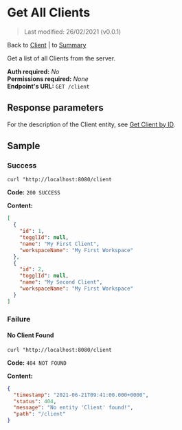 # Get All Clients
> Last modified: 26/02/2021 (v0.0.1)

Back to [Client](../Client.md) | to [Summary](../../README.md)

Get a list of all Clients from the server.

**Auth required:** _No_  
**Permissions required:** _None_  
**Endpoint's URL:** `GET /client`

## Response parameters

For the description of the Client entity, see [Get Client by ID](Get-Client-by-ID.md).

## Sample

### Success

```shell
curl "http://localhost:8080/client
```

**Code:** `200 SUCCESS`

**Content:**

```json
[
  {
    "id": 1,
    "togglId": null,
    "name": "My First Client",
    "workspaceName": "My First Workspace"
  },
  {
    "id": 2,
    "togglId": null,
    "name": "My Second Client",
    "workspaceName": "My First Workspace"
  }
]
```

### Failure

#### No Client Found

```shell
curl "http://localhost:8080/client
```

**Code:** `404 NOT FOUND`

**Content:**

```json
{
  "timestamp": "2021-06-21T09:41:00.000+0000",
  "status": 404,
  "message": "No entity 'Client' found!",
  "path": "/client"
}
```